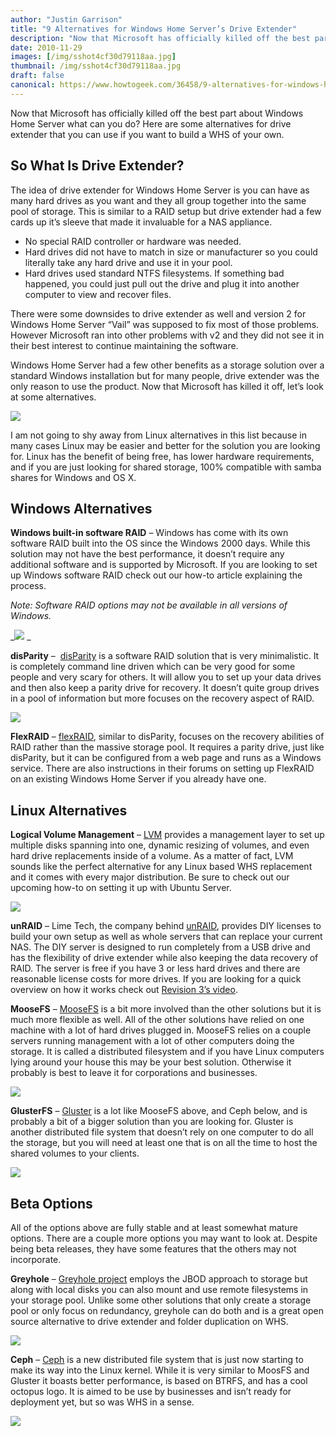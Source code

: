 ```yaml
---
author: "Justin Garrison"
title: "9 Alternatives for Windows Home Server’s Drive Extender"
description: "Now that Microsoft has officially killed off the best part about Windows"
date: 2010-11-29
images: [/img/sshot4cf30d79118aa.jpg]
thumbnail: /img/sshot4cf30d79118aa.jpg
draft: false
canonical: https://www.howtogeek.com/36458/9-alternatives-for-windows-home-servers-drive-extender/
---
```


Now that Microsoft has officially killed off the best part about Windows Home Server what can you do? Here are some alternatives for drive extender that you can use if you want to build a WHS of your own.

## So What Is Drive Extender?

The idea of drive extender for Windows Home Server is you can have as many hard drives as you want and they all group together into the same pool of storage. This is similar to a RAID setup but drive extender had a few cards up it’s sleeve that made it invaluable for a NAS appliance.

- No special RAID controller or hardware was needed.
- Hard drives did not have to match in size or manufacturer so you could literally take any hard drive and use it in your pool.
- Hard drives used standard NTFS filesystems. If something bad happened, you could just pull out the drive and plug it into another computer to view and recover files.

There were some downsides to drive extender as well and version 2 for Windows Home Server “Vail” was supposed to fix most of those problems. However Microsoft ran into other problems with v2 and they did not see it in their best interest to continue maintaining the software.

Windows Home Server had a few other benefits as a storage solution over a standard Windows installation but for many people, drive extender was the only reason to use the product. Now that Microsoft has killed it off, let’s look at some alternatives.

![](/img/whs-storage.png)

I am not going to shy away from Linux alternatives in this list because in many cases Linux may be easier and better for the solution you are looking for. Linux has the benefit of being free, has lower hardware requirements, and if you are just looking for shared storage, 100% compatible with samba shares for Windows and OS X.

## Windows Alternatives

**Windows built-in software RAID** – Windows has come with its own software RAID built into the OS since the Windows 2000 days. While this solution may not have the best performance, it doesn’t require any additional software and is supported by Microsoft. If you are looking to set up Windows software RAID check out our how-to article explaining the process.

_Note: Software RAID options may not be available in all versions of Windows._

_![](/img/disk-mgmt-1.png)
_

**disParity** –  [disParity](https://www.vilett.com/disParity/) is a software RAID solution that is very minimalistic. It is completely command line driven which can be very good for some people and very scary for others. It will allow you to set up your data drives and then also keep a parity drive for recovery. It doesn’t quite group drives in a pool of information but more focuses on the recovery aspect of RAID.

![](/img/disparity.png)

**FlexRAID** – [flexRAID](https://www.openegg.org/FlexRAID.curi), similar to disParity, focuses on the recovery abilities of RAID rather than the massive storage pool. It requires a parity drive, just like disParity, but it can be configured from a web page and runs as a Windows service. There are also instructions in their forums on setting up FlexRAID on an existing Windows Home Server if you already have one.

## Linux Alternatives

**Logical Volume Management** – [LVM](https://en.wikipedia.org/wiki/Logical_Volume_Manager_%28Linux%29) provides a management layer to set up multiple disks spanning into one, dynamic resizing of volumes, and even hard drive replacements inside of a volume. As a matter of fact, LVM sounds like the perfect alternative for any Linux based WHS replacement and it comes with every major distribution. Be sure to check out our upcoming how-to on setting it up with Ubuntu Server.

![](/img/lvm.png)

**unRAID** – Lime Tech, the company behind [unRAID](https://www.lime-technology.com/), provides DIY licenses to build your own setup as well as whole servers that can replace your current NAS. The DIY server is designed to run completely from a USB drive and has the flexibility of drive extender while also keeping the data recovery of RAID. The server is free if you have 3 or less hard drives and there are reasonable license costs for more drives. If you are looking for a quick overview on how it works check out [Revision 3’s video](https://revision3.com/systm/unraid).

**MooseFS** – [MooseFS](https://www.moosefs.org/) is a bit more involved than the other solutions but it is much more flexible as well. All of the other solutions have relied on one machine with a lot of hard drives plugged in. MooseFS relies on a couple servers running management with a lot of other computers doing the storage. It is called a distributed filesystem and if you have Linux computers lying around your house this may be your best solution. Otherwise it probably is best to leave it for corporations and businesses.

![](/img/moosefs.png)

**GlusterFS** – [Gluster](https://www.gluster.org/) is a lot like MooseFS above, and Ceph below, and is probably a bit of a bigger solution than you are looking for. Gluster is another distributed file system that doesn’t rely on one computer to do all the storage, but you will need at least one that is on all the time to host the shared volumes to your clients.

![](/img/gluster.png)

## Beta Options

All of the options above are fully stable and at least somewhat mature options. There are a couple more options you may want to look at. Despite being beta releases, they have some features that the others may not incorporate.

**Greyhole** – [Greyhole project](https://redirect.viglink.com/?key=e7eab128eb8d1c53e14db14f4c632447&u=http%3A%2F%2Fcode.google.com%2Fp%2Fgreyhole%2F&cuid=xid:{xid}&___trxnet=vg) employs the JBOD approach to storage but along with local disks you can also mount and use remote filesystems in your storage pool. Unlike some other solutions that only create a storage pool or only focus on redundancy, greyhole can do both and is a great open source alternative to drive extender and folder duplication on WHS.

![](/img/greyhole.png)

**Ceph** – [Ceph](https://ceph.newdream.net/) is a new distributed file system that is just now starting to make its way into the Linux kernel. While it is very similar to MoosFS and Gluster it boasts better performance, is based on BTRFS, and has a cool octopus logo. It is aimed to be use by businesses and isn’t ready for deployment yet, but so was WHS in a sense.

![](/img/ceph.png)

